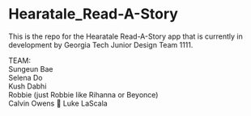 # Hearatale_Read-A-Story
This is the repo for the Hearatale Read-A-Story app that is currently in development by Georgia Tech Junior Design Team 1111.

TEAM:  
Sungeun Bae  
Selena Do  
Kush Dabhi  
Robbie (just Robbie like Rihanna or Beyonce)  
Calvin Owens 🤠
Luke LaScala
